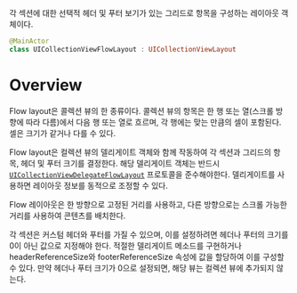 각 섹션에 대한 선택적 헤더 및 푸터 보기가 있는 그리드로 항목을 구성하는 레이아웃 객체이다.

```swift
@MainActor
class UICollectionViewFlowLayout : UICollectionViewLayout
```

# Overview
Flow layout은 콜렉션 뷰의 한 종류이다. 콜렉션 뷰의 항목은 한 행 또는 열(스크롤 방향에 따라 다름)에서 다음 행 또는 열로 흐르며, 각 행에는 맞는 만큼의 셀이 포함된다. 셀은 크기가 같거나 다를 수 있다.

Flow layout은 컬렉션 뷰의 델리게이트 객체와 함께 작동하여 각 섹션과 그리드의 항목, 헤더 및 푸터 크기를 결정한다. 해당 델리게이트 객체는 반드시 [`UICollectionViewDelegateFlowLayout`](https://developer.apple.com/documentation/uikit/uicollectionviewdelegateflowlayout) 프로토콜을 준수해야한다. 델리게이트를 사용하면 레이아웃 정보를 동적으로 조정할 수 있다.

Flow 레이아웃은 한 방향으로 고정된 거리를 사용하고, 다른 방향으로는 스크롤 가능한 거리를 사용하여 콘텐츠를 배치한다.

각 섹션은 커스텀 헤더와 푸터를 가질 수 있으며, 이를 설정하려면 헤더나 푸터의 크기를 0이 아닌 값으로 지정해야 한다. 적절한 델리게이트 메소드를 구현하거나 headerReferenceSize와 footerReferenceSize 속성에 값을 할당하여 이를 구성할 수 있다. 만약 헤더나 푸터 크기가 0으로 설정되면, 해당 뷰는 컬렉션 뷰에 추가되지 않는다.